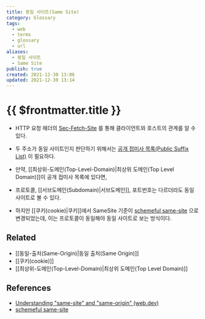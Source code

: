 ```yaml
---
title: 동일 사이트(Same Site)
category: Glossary
tags:
  - web
  - terms
  - glossary
  - url
aliases:
  - 동일 사이트
  - Same Site
publish: true
created: 2021-12-30 13:06
updated: 2021-12-30 13:14
---
```


# {{ $frontmatter.title }}

- HTTP 요청 헤더의 [Sec-Fetch-Site](https://developer.mozilla.org/en-US/docs/Web/HTTP/Headers/Sec-Fetch-Site#directives) 를 통해 클라이언트와 호스트의 관계를 알 수 있다.
- 두 주소가 동일 사이트인지 판단하기 위해서는 [공개 접미사 목록(Public Suffix List)](https://publicsuffix.org/list/) 이 필요하다.

- 만약, [[최상위-도메인(Top-Level-Domain)|최상위 도메인(Top Level Domain)]]이 공개 접미사 목록에 있다면,
- 프로토콜, [[서브도메인(Subdomain)|서브도메인]], 포트번호는 다르더라도 동일 사이트로 볼 수 있다.
- 하지만 [[쿠키(cookie)|쿠키]]에서 SameSite 기준이 [schemeful same-site](https://web.dev/schemeful-samesite/) 으로 변경되었는데, 이는 프로토콜이 동일해야 동일 사이트로 보는 방식이다.

## Related

- [[동일-출처(Same-Origin)|동일 출처(Same Origin)]]
- [[쿠키(cookie)]]
- [[최상위-도메인(Top-Level-Domain)|최상위 도메인(Top Level Domain)]]

## References

- [Understanding "same-site" and "same-origin" (web.dev)](https://web.dev/same-site-same-origin/)
- [schemeful same-site](https://web.dev/schemeful-samesite/)
